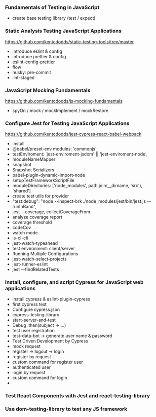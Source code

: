 ### Fundamentals of Testing in JavaScript
- create base testing library (test / expect)


### Static Analysis Testing JavaScript Applications
https://github.com/kentcdodds/static-testing-tools/tree/master
- introduce eslint & config
- introduce prettier & config
- eslint-config-prettier
- flow
- husky: pre-commit
- lint-staged


### JavaScript Mocking Fundamentals
https://github.com/kentcdodds/js-mocking-fundamentals
- spyOn / mock / mockImplement / mockRestore


### Configure Jest for Testing JavaScript Applications
https://github.com/kentcdodds/jest-cypress-react-babel-webpack
- install
- @babel/preset-env modules: 'commonjs'
- testEnviroment: 'jest-enviroment-jsdom' || 'jest-enviroment-node',
- moduleNameMapper
- snapshot
- Snapshot Serializers
- babel-plugin-dynamic-import-node
- setupTestFrameworkScriptFile
- moduleDirectories: ['node_modules', path.join(__dirname, 'src'), 'shared']
- create test utils for provider
- "test:debug": "node --inspect-brk ./node_modules/jest/bin/jest.js --runInBand",
- jest --coverage, collectCoverageFrom
- analyze coverage report
- coverage threshold
- codeCov
- watch mode
- is-ci-cli
- jest-watch-typeahead
- test environment: client/server
- Running Multiple Configurations
- jest-watch-select-projects
- jest-runner-eslint
- jest --findRelatedTests


### install, configure, and script Cypress for JavaScript web applications
- install cypress & eslint-plugin-cypress
- first cypress test
- Configure cypress.json
- cypress-testing-library
- start-server-and-test
- Debug .then(subject => ...)
- test user registration
- test-data-bot -> generate user name & password
- Test Driven Development by Cypress
- mock request
- register -> logout -> login
- register by request
- custom command for register user
- authenticated user
- login by request
- custom command for login
- 




### Test React Components with Jest and react-testing-library


### Use dom-testing-library to test any JS framework